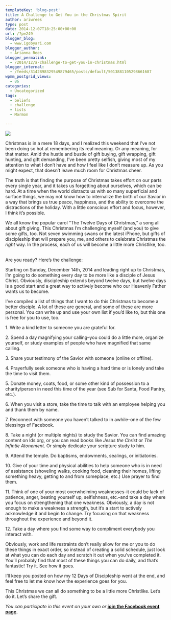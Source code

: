```yaml
---
templateKey: 'blog-post'
title: A Challenge to Get You in the Christmas Spirit
author: ariwrees
type: post
date: 2014-12-07T18:25:00+00:00
url: /?p=249
blogger_blog:
  - www.igobyari.com
blogger_author:
  - Arianna Rees
blogger_permalink:
  - /2014/12/a-challenge-to-get-you-in-christmas.html
blogger_internal:
  - /feeds/3142898329549879465/posts/default/5013881105298661687
wpmm_postgrid_views:
  - 86
categories:
  - Uncategorized
tags:
  - beliefs
  - challenge
  - lists
  - Mormon

---
```

[![](https://www.igobyari.com/wp-content/uploads/2014/12/122Bdays2Bchallenge.jpg)](https://www.igobyari.com/wp-content/uploads/2014/12/122Bdays2Bchallenge.jpg)

Christmas is in a mere 18 days, and I realized this weekend that I’ve not been doing so hot at remembering its real meaning. Or any meaning, for that matter. Amid the hustle and bustle of gift buying, gift wrapping, gift hunting, and gift demanding, I’ve been pretty selfish, giving most of my attention to what I don’t have and how I feel like I don’t measure up. As you might expect, that doesn’t leave much room for Christmas cheer. 

The truth is that finding the purpose of Christmas takes effort on our parts every single year, and it takes us forgetting about ourselves, which can be hard. At a time when the world distracts us with so many superficial and surface things, we may not know how to internalize the birth of our Savior in a way that brings us true peace, happiness, and the ability to overcome the distractions of the holiday. With a little conscious effort and focus, however, I think it’s possible. 

We all know the popular carol “The Twelve Days of Christmas,” a song all about gift giving. This Christmas I’m challenging myself (and you) to give some gifts, too. Not seven swimming swans or the latest iPhone, but gifts of discipleship that will prepare you, me, and others to celebrate Christmas the _right_ way. In the process, each of us will become a little more Christlike, too.  

Are you ready? Here’s the challenge: 

Starting on Sunday, December 14th, 2014 and leading right up to Christmas, I’m going to do something every day to be more like a disciple of Jesus Christ. Obviously, discipleship extends beyond twelve days, but twelve days is a good start and a great way to actively become who our Heavenly Father wants us to become. 

I’ve compiled a list of things that I want to do this Christmas to become a better disciple. A lot of these are general, and some of these are more personal. You can write up and use your own list if you’d like to, but this one is free for you to use, too. 

1\. Write a kind letter to someone you are grateful for.  

2\. Spend a day magnifying your calling–you could do a little more, organize yourself, or study examples of people who have magnified that same calling. 

3\. Share your testimony of the Savior with someone (online or offline). 

4\. Prayerfully seek someone who is having a hard time or is lonely and take the time to visit them. 

5\. Donate money, coats, food, or some other kind of possession to a charity/person in need this time of the year (see Sub for Santa, Food Pantry, etc.).

6\. When you visit a store, take the time to talk with an employee helping you and thank them by name.

7\. Reconnect with someone you haven’t talked to in awhile–one of the few blessings of Facebook. 

8\. Take a night (or multiple nights) to study the Savior. You can find amazing content on lds.org, or you can read books like _Jesus the Christ_ or _The Infintie Atonement_. Or simply dedicate your scripture study to him.    

9\. Attend the temple. Do baptisms, endowments, sealings, or initiatories. 

10\. Give of your time and physical abilities to help someone who is in need of assistance (shoveling walks, cooking food, cleaning their homes, lifting something heavy, getting to and from someplace, etc.) Use prayer to find them. 

11\. Think of one of your most overwhelming weaknesses–it could be lack of patience, anger, beating yourself up, selfishness, etc.–and take a day where you focus on strengthening that one weakness. Obviously, a day is not enough to make a weakness a strength, but it’s a start to actively acknowledge it and begin to change. Try focusing on that weakness throughout the experience and beyond it.  

12\. Take a day where you find some way to compliment everybody you interact with.  

Obviously, work and life restraints don’t really allow for me or you to do these things in exact order, so instead of creating a solid schedule, just look at what you can do each day and scratch it out when you’ve completed it. You’ll probably find that most of these things you can do daily, and that’s fantastic! Try it. See how it goes.

I’ll keep you posted on how my 12 Days of Discipleship went at the end, and feel free to let me know how the experience goes for you.

This Christmas we can all do something to be a little more Christlike. Let’s do it. Let’s share the gift.   

_You can participate in this event on your own or_ **[join the Facebook event page](https://www.facebook.com/events/561479003982579/?ref_dashboard_filter=upcoming).**